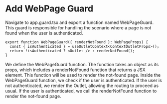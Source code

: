 # Add WebPage Guard

Navigate to app.guard.tsx and export a function named WebPageGuard. This guard is responsible for handling the scenario where a page is not found when the user is authenticated.

```tsx
export function WebPageGuard({ renderNotFound }: WebPageProps) {
  const { isAuthenticated } = useOutletContext<ContextOutletProps>();
  return !isAuthenticated ? <Outlet /> : renderNotFound();
}
```

We define the WebPageGuard function.
The function takes an object as its props, which includes a renderNotFound function that returns a JSX element. This function will be used to render the not-found page.
Inside the WebPageGuard function, we check if the user is authenticated.
If the user is not authenticated, we render the Outlet, allowing the routing to proceed as usual.
If the user is authenticated, we call the renderNotFound function to render the not-found page.
